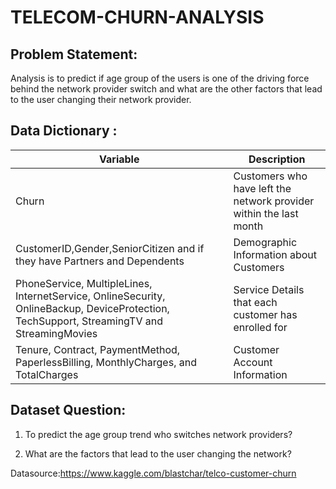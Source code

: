 # TELECOM-CHURN-ANALYSIS

## Problem Statement:

Analysis is to predict if age group of the users is one of the driving force behind the network provider switch and what are the other factors that lead to the user changing their network provider.

## Data Dictionary :

Variable |Description
--------- |-------------
Churn | Customers who have left the network provider within the last month
CustomerID,Gender,SeniorCitizen and if they have Partners and Dependents|Demographic Information about Customers
PhoneService, MultipleLines, InternetService, OnlineSecurity, OnlineBackup, DeviceProtection, TechSupport, StreamingTV and StreamingMovies|Service Details that each customer has enrolled for 
Tenure, Contract, PaymentMethod, PaperlessBilling, MonthlyCharges, and TotalCharges |Customer Account Information 


## Dataset Question:

1. To predict the age group trend who switches network providers?

2. What are the factors that lead to the user changing the network?

Datasource:https://www.kaggle.com/blastchar/telco-customer-churn
